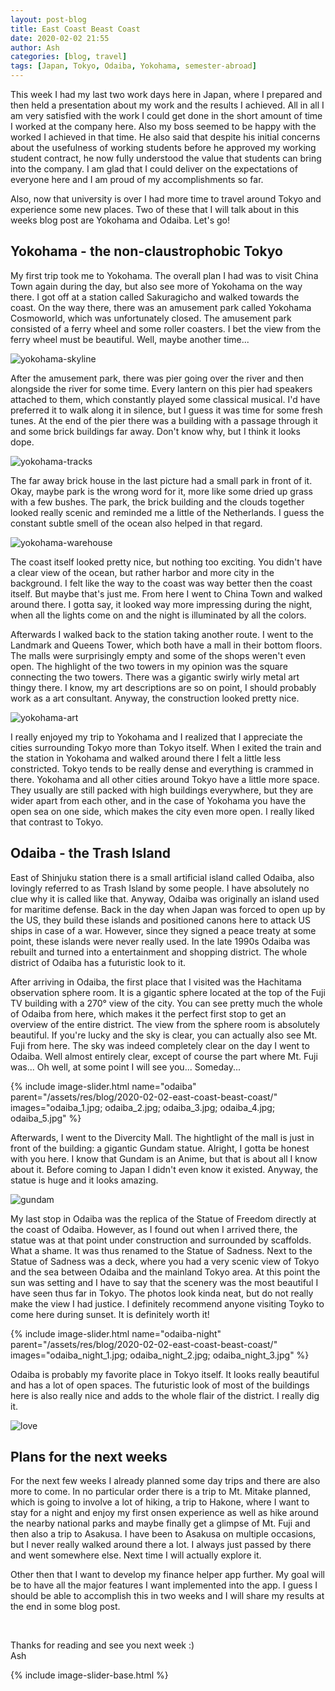```yaml
---
layout: post-blog
title: East Coast Beast Coast
date: 2020-02-02 21:55
author: Ash
categories: [blog, travel]
tags: [Japan, Tokyo, Odaiba, Yokohama, semester-abroad]
---
```

This week I had my last two work days here in Japan, where I prepared and then held a presentation about my work and the results I achieved. All in all I am very satisfied with the work I could get done in the short amount of time I worked at the company here. Also my boss seemed to be happy with the worked I achieved in that time. He also said that despite his initial concerns about the usefulness of working students before he approved my working student contract, he now fully understood the value that students can bring into the company. I am glad that I could deliver on the expectations of everyone here and I am proud of my accomplishments so far.

<!-- more -->

Also, now that university is over I had more time to travel around Tokyo and experience some new places. Two of these that I will talk about in this weeks blog post are Yokohama and Odaiba. Let's go!

## Yokohama - the non-claustrophobic Tokyo

My first trip took me to Yokohama. The overall plan I had was to visit China Town again during the day, but also see more of Yokohama on the way there. I got off at a station called Sakuragicho and walked towards the coast. On the way there, there was an amusement park called Yokohama Cosmoworld, which was unfortunately closed. The amusement park consisted of a ferry wheel and some roller coasters. I bet the view from the ferry wheel must be beautiful. Well, maybe another time...

![yokohama-skyline](/assets/res/blog/2020-02-02-east-coast-beast-coast/yokohama_skyline.jpg)

After the amusement park, there was pier going over the river and then alongside the river for some time. Every lantern on this pier had speakers attached to them, which constantly played some classical musical. I'd have preferred it to walk along it in silence, but I guess it was time for some fresh tunes. At the end of the pier there was a building with a passage through it and some brick buildings far away. Don't know why, but I think it looks dope.

![yokohama-tracks](/assets/res/blog/2020-02-02-east-coast-beast-coast/yokohama_tracks.jpg)

The far away brick house in the last picture had a small park in front of it. Okay, maybe park is the wrong word for it, more like some dried up grass with a few bushes. The park, the brick building and the clouds together looked really scenic and reminded me a little of the Netherlands. I guess the constant subtle smell of the ocean also helped in that regard.

![yokohama-warehouse](/assets/res/blog/2020-02-02-east-coast-beast-coast/yokohama_warehouse.jpg)

The coast itself looked pretty nice, but nothing too exciting. You didn't have a clear view of the ocean, but rather harbor and more city in the background. I felt like the way to the coast was way better then the coast itself. But maybe that's just me. From here I went to China Town and walked around there. I gotta say, it looked way more impressing during the night, when all the lights come on and the night is illuminated by all the colors.

Afterwards I walked back to the station taking another route. I went to the Landmark and Queens Tower, which both have a mall in their bottom floors. The malls were surprisingly empty and some of the shops weren't even open. The highlight of the two towers in my opinion was the square connecting the two towers. There was a gigantic swirly wirly metal art thingy there. I know, my art descriptions are so on point, I should probably work as a art consultant. Anyway, the construction looked pretty nice.

![yokohama-art](/assets/res/blog/2020-02-02-east-coast-beast-coast/yokohama_art.jpg)

I really enjoyed my trip to Yokohama and I realized that I appreciate the cities surrounding Tokyo more than Tokyo itself. When I exited the train and the station in Yokohama and walked around there I felt a little less constricted. Tokyo tends to be really dense and everything is crammed in there. Yokohama and all other cities around Tokyo have a little more space. They usually are still packed with high buildings everywhere, but they are wider apart from each other, and in the case of Yokohama you have the open sea on one side, which makes the city even more open. I really liked that contrast to Tokyo.

## Odaiba - the Trash Island

East of Shinjuku station there is a small artificial island called Odaiba, also lovingly referred to as Trash Island by some people. I have absolutely no clue why it is called like that. Anyway, Odaiba was originally an island used for maritime defense. Back in the day when Japan was forced to open up by the US, they build these islands and positioned canons here to attack US ships in case of a war. However, since they signed a peace treaty at some point, these islands were never really used. In the late 1990s Odaiba was rebuilt and turned into a entertainment and shopping district. The whole district of Odaiba has a futuristic look to it.

After arriving in Odaiba, the first place that I visited was the Hachitama observation sphere room. It is a gigantic sphere located at the top of the Fuji TV building with a 270° view of the city. You can see pretty much the whole of Odaiba from here, which makes it the perfect first stop to get an overview of the entire district. The view from the sphere room is absolutely beautiful. If you're lucky and the sky is clear, you can actually also see Mt. Fuji from here. The sky was indeed completely clear on the day I went to Odaiba. Well almost entirely clear, except of course the part where Mt. Fuji was... Oh well, at some point I will see you... Someday...

{% include image-slider.html name="odaiba" parent="/assets/res/blog/2020-02-02-east-coast-beast-coast/" images="odaiba_1.jpg; odaiba_2.jpg; odaiba_3.jpg; odaiba_4.jpg; odaiba_5.jpg" %}

Afterwards, I went to the Divercity Mall. The hightlight of the mall is just in front of the building: a gigantic Gundam statue. Alright, I gotta be honest with you here. I know that Gundam is an Anime, but that is about all I know about it. Before coming to Japan I didn't even know it existed. Anyway, the statue is huge and it looks amazing.

![gundam](/assets/res/blog/2020-02-02-east-coast-beast-coast/gundam.jpg)

My last stop in Odaiba was the replica of the Statue of Freedom directly at the coast of Odaiba. However, as I found out when I arrived there, the statue was at that point under construction and surrounded by scaffolds. What a shame. It was thus renamed to the Statue of Sadness. Next to the Statue of Sadness was a deck, where you had a very scenic view of Tokyo and the sea between Odaiba and the mainland Tokyo area. At this point the sun was setting and I have to say that the scenery was the most beautiful I have seen thus far in Tokyo. The photos look kinda neat, but do not really make the view I had justice. I definitely recommend anyone visiting Toyko to come here during sunset. It is definitely worth it!

{% include image-slider.html name="odaiba-night" parent="/assets/res/blog/2020-02-02-east-coast-beast-coast/" images="odaiba_night_1.jpg; odaiba_night_2.jpg; odaiba_night_3.jpg" %}

Odaiba is probably my favorite place in Tokyo itself. It looks really beautiful and has a lot of open spaces. The futuristic look of most of the buildings here is also really nice and adds to the whole flair of the district. I really dig it.

![love](/assets/res/blog/2020-02-02-east-coast-beast-coast/love.jpg)

## Plans for the next weeks

For the next few weeks I already planned some day trips and there are also more to come. In no particular order there is a trip to Mt. Mitake planned, which is going to involve a lot of hiking, a trip to Hakone, where I want to stay for a night and enjoy my first onsen experience as well as hike around the nearby national parks and maybe finally get a glimpse of Mt. Fuji and then also a trip to Asakusa. I have been to Asakusa on multiple occasions, but I never really walked around there a lot. I always just passed by there and went somewhere else. Next time I will actually explore it.

Other then that I want to develop my finance helper app further. My goal will be to have all the major features I want implemented into the app. I guess I should be able to accomplish this in two weeks and I will share my results at the end in some blog post.

&nbsp;

Thanks for reading and see you next week :)  
Ash

{% include image-slider-base.html %}
